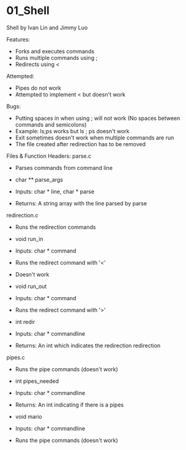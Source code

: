 # 01_Shell

Shell
by Ivan Lin and Jimmy Luo

Features:
  + Forks and executes commands
  + Runs multiple commands using ;
  + Redirects using <

Attempted:
  + Pipes do not work
  + Attempted to implement < but doesn't work

Bugs:
  + Putting spaces in when using ; will not work (No spaces between commands and semicolons)
   + Example: ls;ps works but ls ; ps doesn't work
  + Exit sometimes doesn't work when multiple commands are run
  + The file created after redirection has to be removed

Files & Function Headers:
parse.c
  + Parses commands from command line

  + char ** parse_args
  + Inputs: char * line, char * parse
  + Returns: A string array with the line parsed by parse

redirection.c
  + Runs the redirection commands

  + void run_in
  + Inputs: char * command
  + Runs the redirect command with '<'
  + Doesn't work

  + void run_out
  + Inputs: char * command
  + Runs the redirect command with '>'

  + int redir
  + Inputs: char * commandline
  + Returns: An int which indicates the redirection redirection

pipes.c
  + Runs the pipe commands (doesn't work)

  + int pipes_needed
  + Inputs: char * commandline
  + Returns: An int indicating if there is a pipes

  + void mario
  + Inputs: char * commandline
  + Runs the pipe commands (doesn't work)
